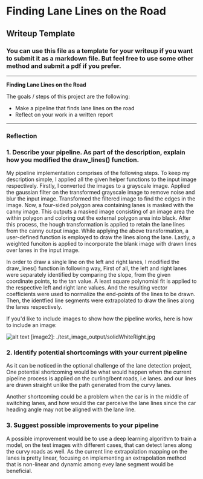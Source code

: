 # **Finding Lane Lines on the Road** 

## Writeup Template

### You can use this file as a template for your writeup if you want to submit it as a markdown file. But feel free to use some other method and submit a pdf if you prefer.

---

**Finding Lane Lines on the Road**

The goals / steps of this project are the following:
* Make a pipeline that finds lane lines on the road
* Reflect on your work in a written report


[//]: # (Image References)

[image1]: ./examples/grayscale.jpg "Grayscale"

---

### Reflection

### 1. Describe your pipeline. As part of the description, explain how you modified the draw_lines() function.

My pipeline  implementation comprises of the following steps.
To keep my description simple, I applied all the given helper functions to the input image respectively.
    Firstly, I converted the images to a grayscale image.
    Applied the gaussian filter on the transformed grayscale image to remove noise and blur the input image.
    Transformed the filtered image to find the edges in the image.
    Now, a four-sided polygon area containing lanes is masked with the canny image. This outputs a masked image consisting of an image area the within polygon and coloring out the external polygon area into black.
    After this process, the hough transformation is applied to retain the lane lines from the canny output image.
    While applying the above transformation, a user-defined function is employed to draw the lines along the lane.
   Lastly, a weighted funciton is applied to incorporate the blank image with drawn lines over lanes in the input image.

In order to draw a single line on the left and right lanes, I modified the draw_lines() function in following way, 
    First of all, the left and right lanes were separately identified by comparing the slope, from the given coordinate points, to the tan value.
    A least square polynomial fit is applied to the respective left and right lane values. And the resulting vector coefficients were used to normalize the end-points of the lines to be drawn.
    Then, the identfied line segments were extrapolated to draw the lines along the lanes respectively.

If you'd like to include images to show how the pipeline works, here is how to include an image: 

![alt text][image1]
[image2]: ./test_image_output/solidWhiteRight.jpg

### 2. Identify potential shortcomings with your current pipeline

As it can be noticed in the optional challenge of the lane detection project,
One potential shortcoming would be what would happen when the current pipeline process is applied on the curling/bent roads, i.e lanes. and our lines are drawn straight unlike the path generated from the curvy lanes.

Another shortcoming could be a problem when the car is in the middle of switching lanes, and how would the car perceive the lane lines since the car heading angle may not be aligned with the lane line.


### 3. Suggest possible improvements to your pipeline

A possible improvement would be to use a deep learning algorithm to train a model, on the test images with different cases, that can detect lanes along the curvy roads as well.
As the current line extrapolation mapping on the lanes is pretty linear, focusing on implementing an extrapolation method that is non-linear and dynamic among evey lane segment would be beneficial.